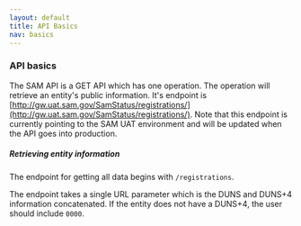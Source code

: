 ```yaml
---
layout: default
title: API Basics
nav: basics
---
```


### API basics

The SAM API is a GET API which has one operation. The operation will retrieve an entity's public information. It's endpoint is [http://gw.uat.sam.gov/SamStatus/registrations/](http://gw.uat.sam.gov/SamStatus/registrations/). Note that this endpoint is currently pointing to the SAM UAT environment and will be updated when the API goes into production.

##### Retrieving entity information
The endpoint for getting all data begins with ```/registrations```. 

The endpoint takes a single URL parameter which is the DUNS and DUNS+4 information concatenated. If the entity does not have a DUNS+4, the user should include ```0000```. 

<body id="basics"></body>
